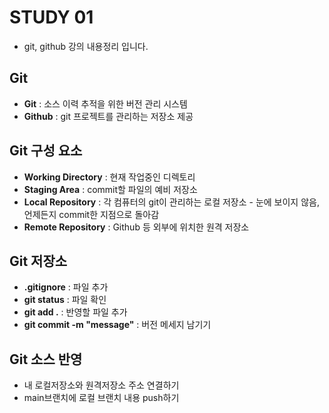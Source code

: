 # STUDY 01
* git, github 강의 내용정리 입니다.

## Git
* **Git** : 소스 이력 추적을 위한 버전 관리 시스템
* **Github** : git 프로젝트를 관리하는 저장소 제공


## Git 구성 요소
* **Working Directory** : 현재 작업중인 디렉토리
* **Staging Area**      : commit할 파일의 예비 저장소
* **Local Repository**  : 각 컴퓨터의 git이 관리하는 로컬 저장소 - 눈에 보이지 않음, 언제든지 commit한 지점으로 돌아감
* **Remote Repository** : Github 등 외부에 위치한 원격 저장소


## Git 저장소
* **.gitignore** : 파일 추가
* **git status** : 파일 확인
* **git add .**  : 반영할 파일 추가
* **git commit -m "message"** : 버전 메세지 남기기


## Git 소스 반영
* 내 로컬저장소와 원격저장소 주소 연결하기
* main브랜치에 로컬 브랜치 내용 push하기
